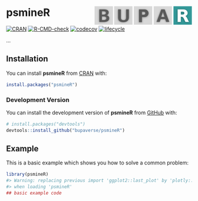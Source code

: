 
<!-- README.md is generated from README.Rmd. Please edit that file -->

# psmineR <a href="https://bupaverse.github.io/psmineR/"><img src="man/figures/logo.png" align="right" height="50" /></a>

<!-- badges: start -->

[![CRAN](https://www.r-pkg.org/badges/version/psmineR)](https://CRAN.R-project.org/package=psmineR)
[![R-CMD-check](https://github.com/bupaverse/psmineR/actions/workflows/R-CMD-check.yaml/badge.svg)](https://github.com/bupaverse/psmineR/actions/workflows/R-CMD-check.yaml)
[![codecov](https://codecov.io/gh/bupaverse/psmineR/branch/main/graph/badge.svg)](https://app.codecov.io/gh/bupaverse/psmineR?branch=main)
[![lifecycle](https://img.shields.io/badge/lifecycle-experimental-orange.svg)](https://lifecycle.r-lib.org/articles/stages.html#experimental)
<!-- badges: end -->

…

## Installation

You can install **psmineR** from [CRAN](https://cran.r-project.org/)
with:

``` r
install.packages("psmineR")
```

### Development Version

You can install the development version of **psmineR** from
[GitHub](https://github.com/) with:

``` r
# install.packages("devtools")
devtools::install_github("bupaverse/psmineR")
```

## Example

This is a basic example which shows you how to solve a common problem:

``` r
library(psmineR)
#> Warning: replacing previous import 'ggplot2::last_plot' by 'plotly::last_plot'
#> when loading 'psmineR'
## basic example code
```
